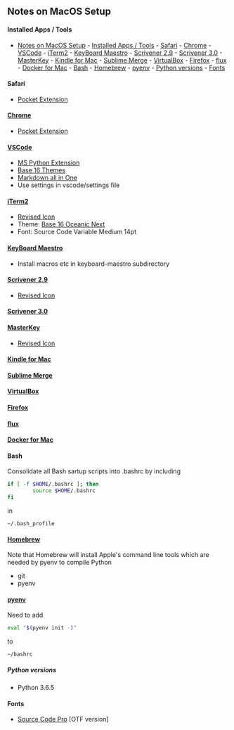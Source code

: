 ## Notes on MacOS Setup

#### Installed Apps / Tools

- [Notes on MacOS Setup](#notes-on-macos-setup)
        - [Installed Apps / Tools](#installed-apps--tools)
        - [Safari](#safari)
        - [Chrome](#chrome)
        - [VSCode](#vscode)
        - [iTerm2](#iterm2)
        - [KeyBoard Maestro](#keyboard-maestro)
        - [Scrivener 2.9](#scrivener-29)
        - [Scrivener 3.0](#scrivener-30)
        - [MasterKey](#masterkey)
        - [Kindle for Mac](#kindle-for-mac)
        - [Sublime Merge](#sublime-merge)
        - [VirtualBox](#virtualbox)
        - [Firefox](#firefox)
        - [flux](#flux)
        - [Docker for Mac](#docker-for-mac)
        - [Bash](#bash)
        - [Homebrew](#homebrew)
        - [pyenv](#pyenv)
            - [Python versions](#python-versions)
        - [Fonts](#fonts)

#### Safari

- [Pocket Extension](https://safari-extensions.apple.com/details/?id=com.ideashower.pocket.safari-ET279A6R5N)

#### [Chrome](https://www.google.com/chrome/)
- [Pocket Extension](https://chrome.google.com/webstore/detail/save-to-pocket/niloccemoadcdkdjlinkgdfekeahmflj?hl=en)

#### [VSCode](https://code.visualstudio.com)

- [MS Python Extension](https://github.com/Microsoft/vscode-python)
- [Base 16 Themes](https://marketplace.visualstudio.com/items?itemName=AndrsDC.base16-themes)
- [Markdown all in One](https://marketplace.visualstudio.com/items?itemName=yzhang.markdown-all-in-one)
- Use settings in vscode/settings file

#### [iTerm2](https://www.iterm2.com)
- [Revised Icon](https://dribbble.com/shots/1682322-iTerm-Redesign-Replacement-icns)
- Theme: [Base 16 Oceanic Next]()
- Font: Source Code Variable Medium 14pt

#### [KeyBoard Maestro](https://www.keyboardmaestro.com/main/)

- Install macros etc in keyboard-maestro subdirectory

#### [Scrivener 2.9](https://www.literatureandlatte.com/scrivener.php)

- [Revised Icon](https://dribbble.com/shots/978125-Scrivener-Icon-Replacement)

#### [Scrivener 3.0](https://www.literatureandlatte.com/scrivener.php)

#### [MasterKey](http://macinmind.com/?area=app&app=masterkey&pg=info)

- [Revised Icon](http://icons-for-free.com/icon/apple_command_key_keyboard_modifier_icon_1891024.html)

#### [Kindle for Mac](https://itunes.apple.com/gb/app/kindle/id405399194?mt=12)

#### [Sublime Merge](https://www.sublimemerge.com)

#### [VirtualBox](https://www.virtualbox.org)

#### [Firefox](https://www.mozilla.org/en-GB/firefox/new/)

#### [flux](https://justgetflux.com)

#### [Docker for Mac](https://www.docker.com/docker-mac)

#### Bash

Consolidate all Bash sartup scripts into .bashrc by including

```bash
if [ -f $HOME/.bashrc ]; then
        source $HOME/.bashrc
fi
```

in

`~/.bash_profile`

#### [Homebrew](https://brew.sh)

Note that Homebrew will install Apple's command line tools which are needed by pyenv to compile Python

- git
- pyenv


#### [pyenv](https://github.com/pyenv/pyenv)

Need to add

```bash
eval "$(pyenv init -)" 
```
to 

`~/bashrc`

##### Python versions

- Python 3.6.5
  

#### Fonts

- [Source Code Pro](https://github.com/adobe-fonts/source-code-pro) [OTF version]